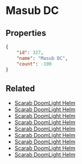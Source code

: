 # Masub DC

<no description available>

## Properties

```json
{
    "id": 327,
    "name": "Masub DC",
    "count": -100
}
```

## Related

- [Scarab DoomLight Helm](../items/9401-scarab-doomlight-helm.md)
- [Scarab DoomLight Helm](../items/9402-scarab-doomlight-helm.md)
- [Scarab DoomLight Helm](../items/9403-scarab-doomlight-helm.md)
- [Scarab DoomLight Helm](../items/9404-scarab-doomlight-helm.md)
- [Scarab DoomLight Helm](../items/9405-scarab-doomlight-helm.md)
- [Scarab DoomLight Helm](../items/9407-scarab-doomlight-helm.md)
- [Scarab DoomLight Helm](../items/9408-scarab-doomlight-helm.md)
- [Scarab DoomLight Helm](../items/9409-scarab-doomlight-helm.md)
- [Scarab DoomLight Helm](../items/9422-scarab-doomlight-helm.md)

